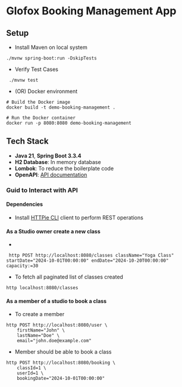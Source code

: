 # Glofox Booking Management App

## Setup
- Install Maven on local system
```shell
./mvnw spring-boot:run -DskipTests
```
- Verify Test Cases
```shell
 ./mvnw test
```
- (OR) Docker environment
```shell
# Build the Docker image
docker build -t demo-booking-management .

# Run the Docker container
docker run -p 8080:8080 demo-booking-management

```

## Tech Stack

- **Java 21**, **Spring Boot 3.3.4**
- **H2 Database**: In memory database
- **Lombok**: To reduce the boilerplate code
- **OpenAPI**: [API documentation](http://localhost:8080/swagger-ui/index.html)

### Guid to Interact with API

#### Dependencies
* Install [HTTPie CLI](https://httpie.io/cli) client to perform REST operations

#### As a Studio owner create a new class 
* 
```shell
 http POST http://localhost:8080/classes className="Yoga Class" startDate="2024-10-01T00:00:00" endDate="2024-10-20T00:00:00" capacity:=30
```

* To fetch all paginated list of classes created
```shell
http localhost:8080/classes
```

#### As a member of a studio to book a class

* To create a member
```shell
http POST http://localhost:8080/user \
    firstName="John" \
    lastName="Doe" \
    email="john.doe@example.com"
```

* Member should be able to book a class
```shell
http POST http://localhost:8080/booking \
    classId=1 \
    userId=1 \
    bookingDate="2024-10-01T00:00:00"
```